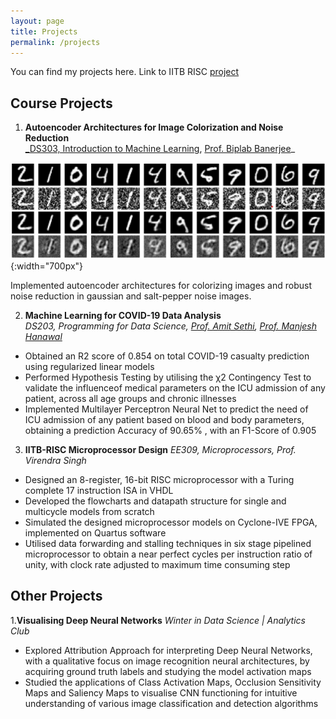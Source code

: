 ```yaml
---
layout: page
title: Projects
permalink: /projects
---
```

You can find my projects here. 
Link to IITB RISC [project](pages/IITB_RISC.md)

## Course Projects
1. **Autoencoder Architectures for Image Colorization and Noise Reduction**  
   [_DS303, Introduction to Machine Learning](https://www.minds.iitb.ac.in/index.php/academics/minor-ai-ds?id=22), [Prof. Biplab Banerjee](https://biplab-banerjee.github.io/)_  
   
 ![Autoencoder Noise Reduction](images/autoencoders.png){:width="700px"}  
 
  Implemented autoencoder architectures for colorizing images and robust noise reduction in gaussian and salt-pepper noise images.

2. **Machine Learning for COVID-19 Data Analysis**  
  _DS203, Programming for Data Science, [Prof. Amit Sethi](https://www.ee.iitb.ac.in/~asethi/), [Prof. Manjesh Hanawal](https://www.ieor.iitb.ac.in/files/faculty/mhanawal/index.html)_
 * Obtained an R2 score of 0.854 on total COVID-19 casualty prediction using regularized linear models
 * Performed Hypothesis Testing by utilising the χ2 Contingency Test to validate the influenceof medical parameters on the ICU admission of any patient, across all age groups and chronic illnesses
 * Implemented Multilayer Perceptron Neural Net to predict the need of ICU admission of any patient based on blood and body parameters, obtaining a prediction Accuracy of 90.65% , with an F1-Score of 0.905

3. **IITB-RISC Microprocessor Design**
  _EE309, Microprocessors, Prof. Virendra Singh_
 * Designed an 8-register, 16-bit RISC microprocessor with a Turing complete 17 instruction ISA in VHDL
 * Developed the flowcharts and datapath structure for single and multicycle models from scratch
 * Simulated the designed microprocessor models on Cyclone-IVE FPGA, implemented on Quartus software
 * Utilised data forwarding and stalling techniques in six stage pipelined microprocessor to obtain a near perfect cycles per instruction ratio of unity, with clock rate adjusted to maximum time consuming step


## Other Projects 
1.**Visualising Deep Neural Networks**
  _Winter in Data Science | Analytics Club_
 * Explored Attribution Approach for interpreting Deep Neural Networks, with a qualitative focus on image recognition neural architectures, by acquiring ground truth labels and studying the model activation maps
 * Studied the applications of Class Activation Maps, Occlusion Sensitivity Maps and Saliency Maps to visualise CNN functioning for intuitive understanding of various image classification and detection algorithms
